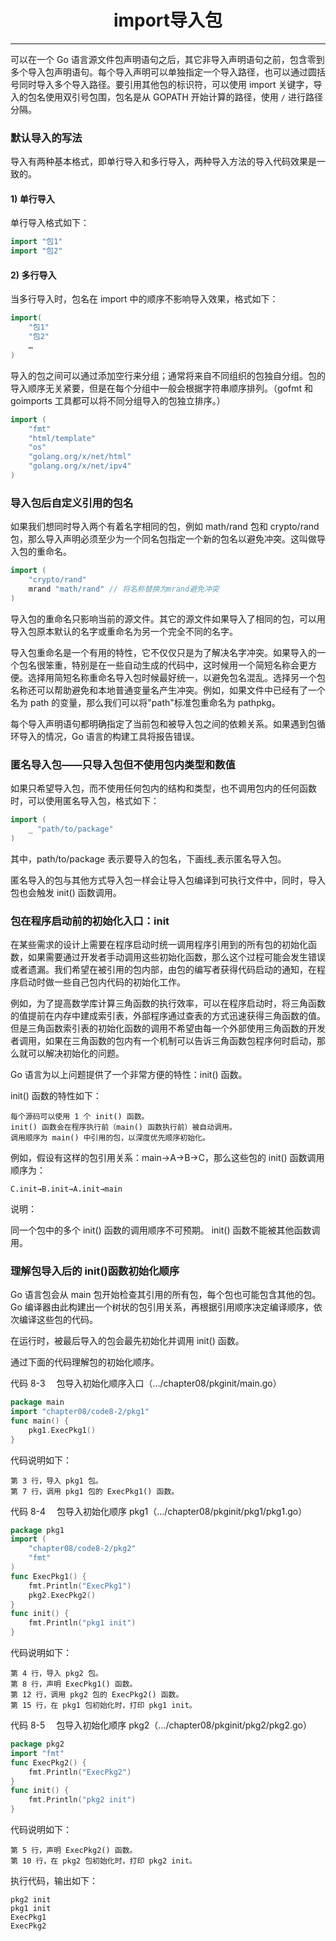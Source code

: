 <center><h1>import导入包</h1></center>

---

可以在一个 Go 语言源文件包声明语句之后，其它非导入声明语句之前，包含零到多个导入包声明语句。每个导入声明可以单独指定一个导入路径，也可以通过圆括号同时导入多个导入路径。要引用其他包的标识符，可以使用 import 关键字，导入的包名使用双引号包围，包名是从 GOPATH 开始计算的路径，使用 `/` 进行路径分隔。

### 默认导入的写法

导入有两种基本格式，即单行导入和多行导入，两种导入方法的导入代码效果是一致的。

#### 1) 单行导入

单行导入格式如下：

```go
import "包1"
import "包2"
```

#### 2) 多行导入

当多行导入时，包名在 import 中的顺序不影响导入效果，格式如下：

```go
import(
    "包1"
    "包2"
    …
)
```

导入的包之间可以通过添加空行来分组；通常将来自不同组织的包独自分组。包的导入顺序无关紧要，但是在每个分组中一般会根据字符串顺序排列。（gofmt 和 goimports 工具都可以将不同分组导入的包独立排序。）

```go
import (
    "fmt"
    "html/template"
    "os"
    "golang.org/x/net/html"
    "golang.org/x/net/ipv4"
)
```

### 导入包后自定义引用的包名

如果我们想同时导入两个有着名字相同的包，例如 math/rand 包和 crypto/rand 包，那么导入声明必须至少为一个同名包指定一个新的包名以避免冲突。这叫做导入包的重命名。

```go
import (
    "crypto/rand"
    mrand "math/rand" // 将名称替换为mrand避免冲突
)
```

导入包的重命名只影响当前的源文件。其它的源文件如果导入了相同的包，可以用导入包原本默认的名字或重命名为另一个完全不同的名字。

导入包重命名是一个有用的特性，它不仅仅只是为了解决名字冲突。如果导入的一个包名很笨重，特别是在一些自动生成的代码中，这时候用一个简短名称会更方便。选择用简短名称重命名导入包时候最好统一，以避免包名混乱。选择另一个包名称还可以帮助避免和本地普通变量名产生冲突。例如，如果文件中已经有了一个名为 path 的变量，那么我们可以将"path"标准包重命名为 pathpkg。

每个导入声明语句都明确指定了当前包和被导入包之间的依赖关系。如果遇到包循环导入的情况，Go 语言的构建工具将报告错误。

### 匿名导入包——只导入包但不使用包内类型和数值

如果只希望导入包，而不使用任何包内的结构和类型，也不调用包内的任何函数时，可以使用匿名导入包，格式如下：

```go
import (
    _ "path/to/package"
)
```

其中，path/to/package 表示要导入的包名，下画线\_表示匿名导入包。

匿名导入的包与其他方式导入包一样会让导入包编译到可执行文件中，同时，导入包也会触发 init() 函数调用。

### 包在程序启动前的初始化入口：init

在某些需求的设计上需要在程序启动时统一调用程序引用到的所有包的初始化函数，如果需要通过开发者手动调用这些初始化函数，那么这个过程可能会发生错误或者遗漏。我们希望在被引用的包内部，由包的编写者获得代码启动的通知，在程序启动时做一些自己包内代码的初始化工作。

例如，为了提高数学库计算三角函数的执行效率，可以在程序启动时，将三角函数的值提前在内存中建成索引表，外部程序通过查表的方式迅速获得三角函数的值。但是三角函数索引表的初始化函数的调用不希望由每一个外部使用三角函数的开发者调用，如果在三角函数的包内有一个机制可以告诉三角函数包程序何时启动，那么就可以解决初始化的问题。

Go 语言为以上问题提供了一个非常方便的特性：init() 函数。

init() 函数的特性如下：

```
每个源码可以使用 1 个 init() 函数。
init() 函数会在程序执行前（main() 函数执行前）被自动调用。
调用顺序为 main() 中引用的包，以深度优先顺序初始化。
```

例如，假设有这样的包引用关系：main→A→B→C，那么这些包的 init() 函数调用顺序为：

```
C.init→B.init→A.init→main
```

说明：

同一个包中的多个 init() 函数的调用顺序不可预期。
init() 函数不能被其他函数调用。

### 理解包导入后的 init()函数初始化顺序

Go 语言包会从 main 包开始检查其引用的所有包，每个包也可能包含其他的包。Go 编译器由此构建出一个树状的包引用关系，再根据引用顺序决定编译顺序，依次编译这些包的代码。

在运行时，被最后导入的包会最先初始化并调用 init() 函数。

通过下面的代码理解包的初始化顺序。

代码 8-3 　包导入初始化顺序入口（…/chapter08/pkginit/main.go）

```go
package main
import "chapter08/code8-2/pkg1"
func main() {
    pkg1.ExecPkg1()
}
```

代码说明如下：

```
第 3 行，导入 pkg1 包。
第 7 行，调用 pkg1 包的 ExecPkg1() 函数。
```

代码 8-4 　包导入初始化顺序 pkg1（…/chapter08/pkginit/pkg1/pkg1.go）

```go
package pkg1
import (
    "chapter08/code8-2/pkg2"
    "fmt"
)
func ExecPkg1() {
    fmt.Println("ExecPkg1")
    pkg2.ExecPkg2()
}
func init() {
    fmt.Println("pkg1 init")
}
```

代码说明如下：

```
第 4 行，导入 pkg2 包。
第 8 行，声明 ExecPkg1() 函数。
第 12 行，调用 pkg2 包的 ExecPkg2() 函数。
第 15 行，在 pkg1 包初始化时，打印 pkg1 init。
```

代码 8-5 　包导入初始化顺序 pkg2（…/chapter08/pkginit/pkg2/pkg2.go）

```go
package pkg2
import "fmt"
func ExecPkg2() {
    fmt.Println("ExecPkg2")
}
func init() {
    fmt.Println("pkg2 init")
}
```

代码说明如下：

```
第 5 行，声明 ExecPkg2() 函数。
第 10 行，在 pkg2 包初始化时，打印 pkg2 init。
```

执行代码，输出如下：

```
pkg2 init
pkg1 init
ExecPkg1
ExecPkg2
```

